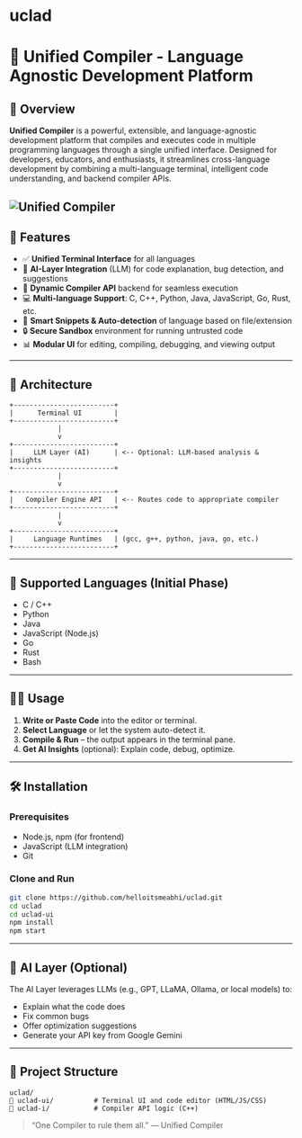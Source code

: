 # uclad

# 🧠 Unified Compiler - Language Agnostic Development Platform

## 🚀 Overview

**Unified Compiler** is a powerful, extensible, and language-agnostic development platform that compiles and executes code in multiple programming languages through a single unified interface. Designed for developers, educators, and enthusiasts, it streamlines cross-language development by combining a multi-language terminal, intelligent code understanding, and backend compiler APIs.


![Unified Compiler](./image.PNG)
---

## 🎯 Features

* ✅ **Unified Terminal Interface** for all languages
* 🧠 **AI-Layer Integration** (LLM) for code explanation, bug detection, and suggestions
* 🔧 **Dynamic Compiler API** backend for seamless execution
* 💻 **Multi-language Support**: C, C++, Python, Java, JavaScript, Go, Rust, etc.
* 🦨 **Smart Snippets & Auto-detection** of language based on file/extension
* 🔒 **Secure Sandbox** environment for running untrusted code
* 📊 **Modular UI** for editing, compiling, debugging, and viewing output

---

## 🏧 Architecture

```
+-------------------------+
|      Terminal UI        |
+-------------------------+
            |
            v
+-------------------------+
|     LLM Layer (AI)      | <-- Optional: LLM-based analysis & insights
+-------------------------+
            |
            v
+-------------------------+
|   Compiler Engine API   | <-- Routes code to appropriate compiler
+-------------------------+
            |
            v
+-------------------------+
|     Language Runtimes   | (gcc, g++, python, java, go, etc.)
+-------------------------+
```

---

## 🔌 Supported Languages (Initial Phase)

* C / C++
* Python
* Java
* JavaScript (Node.js)
* Go
* Rust
* Bash

---

## 🧑‍💻 Usage

1. **Write or Paste Code** into the editor or terminal.
2. **Select Language** or let the system auto-detect it.
3. **Compile & Run** – the output appears in the terminal pane.
4. **Get AI Insights** (optional): Explain code, debug, optimize.

---

## 🛠️ Installation

### Prerequisites

* Node.js, npm (for frontend)
* JavaScript (LLM integration)
* Git

### Clone and Run

```bash
git clone https://github.com/helloitsmeabhi/uclad.git
cd uclad
cd uclad-ui
npm install
npm start
```


---

## 🧠 AI Layer (Optional)

The AI Layer leverages LLMs (e.g., GPT, LLaMA, Ollama, or local models) to:

* Explain what the code does
* Fix common bugs
* Offer optimization suggestions
* Generate your API key from Google Gemini

---

## 📁 Project Structure

```
uclad/
🔹 uclad-ui/          # Terminal UI and code editor (HTML/JS/CSS)
🔹 uclad-i/           # Compiler API logic (C++)
```
> “One Compiler to rule them all.” — Unified Compiler
